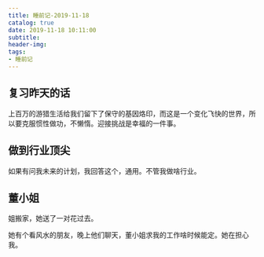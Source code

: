 ```yaml
---
title: 睡前记-2019-11-18
catalog: true
date: 2019-11-18 10:11:00
subtitle:
header-img:
tags:
- 睡前记
---
```


## 复习昨天的话

上百万的游猎生活给我们留下了保守的基因烙印，而这是一个变化飞快的世界，所以要克服惯性做功，不懒惰。迎接挑战是幸福的一件事。

## 做到行业顶尖

如果有问我未来的计划，我回答这个，通用。不管我做啥行业。

## 董小姐

姐搬家，她送了一对花过去。

她有个看风水的朋友，晚上他们聊天，董小姐求我的工作啥时候能定。她在担心我。


